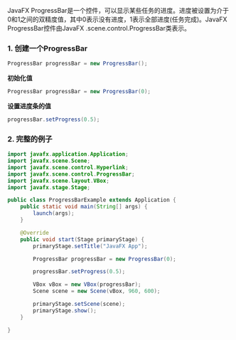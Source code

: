 JavaFX ProgressBar是一个控件，可以显示某些任务的进度。进度被设置为介于0和1之间的双精度值，其中0表示没有进度，1表示全部进度(任务完成)。JavaFX ProgressBar控件由JavaFX .scene.control.ProgressBar类表示。

### 1. 创建一个ProgressBar

```java
ProgressBar progressBar = new ProgressBar();
```

**初始化值**

```java
ProgressBar progressBar = new ProgressBar(0);
```

**设置进度条的值**

```java
progressBar.setProgress(0.5);
```

### 2. 完整的例子

```java
import javafx.application.Application;
import javafx.scene.Scene;
import javafx.scene.control.Hyperlink;
import javafx.scene.control.ProgressBar;
import javafx.scene.layout.VBox;
import javafx.stage.Stage;

public class ProgressBarExample extends Application {
    public static void main(String[] args) {
        launch(args);
    }

    @Override
    public void start(Stage primaryStage) {
        primaryStage.setTitle("JavaFX App");

        ProgressBar progressBar = new ProgressBar(0);

        progressBar.setProgress(0.5);

        VBox vBox = new VBox(progressBar);
        Scene scene = new Scene(vBox, 960, 600);

        primaryStage.setScene(scene);
        primaryStage.show();
    }

}
```